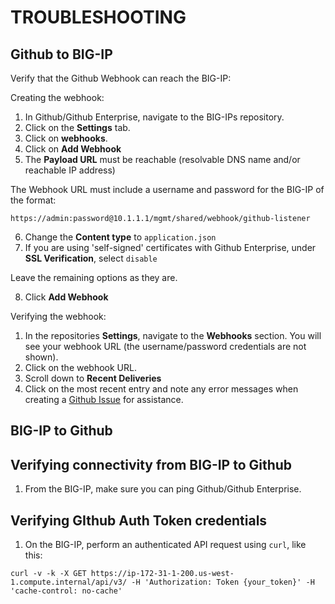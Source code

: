 # TROUBLESHOOTING

## Github to BIG-IP

Verify that the Github Webhook can reach the BIG-IP:

Creating the webhook:

1. In Github/Github Enterprise, navigate to the BIG-IPs repository.
2. Click on the **Settings** tab.
3. Click on **webhooks**.
4. Click on **Add Webhook**
5. The **Payload URL** must be reachable (resolvable DNS name and/or reachable IP address)

The Webhook URL must include a username and password for the BIG-IP of the format:

`https://admin:password@10.1.1.1/mgmt/shared/webhook/github-listener`

6. Change the **Content type** to `application.json`
7. If you are using 'self-signed' certificates with Github Enterprise, under **SSL Verification**, select `disable`

Leave the remaining options as they are.

8. Click **Add Webhook**

Verifying the webhook:

1. In the repositories **Settings**, navigate to the **Webhooks** section. You will see your webhook URL (the username/password credentials are not shown).
2. Click on the webhook URL.
3. Scroll down to **Recent Deliveries**
4. Click on the most recent entry and note any error messages when creating a [Github Issue](https://github.com/f5devcentral/CaC-Github_Webhook_Server/issues) for assistance. 

## BIG-IP to Github

## Verifying connectivity from BIG-IP to Github

1. From the BIG-IP, make sure you can ping Github/Github Enterprise.

## Verifying GIthub Auth Token credentials

1. On the BIG-IP, perform an authenticated API request using `curl`, like this:

`curl -v -k -X GET https://ip-172-31-1-200.us-west-1.compute.internal/api/v3/ -H 'Authorization: Token {your_token}' -H 'cache-control: no-cache'`